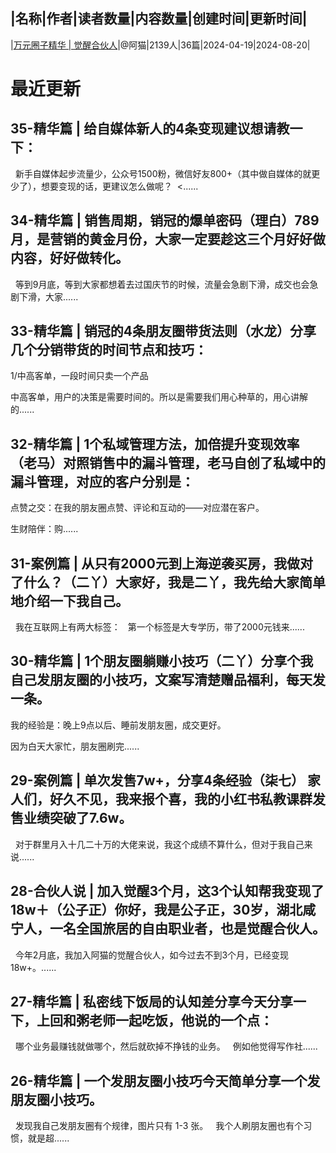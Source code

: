 |名称|作者|读者数量|内容数量|创建时间|更新时间|
---
|[万元圈子精华 | 觉醒合伙人](https://xiaobot.net/p/juexing?refer=0b133df9-27dc-423b-8101-639049001c13)|@阿猫|2139人|36篇|2024-04-19|2024-08-20|

# 最近更新
## 35-精华篇 | 给自媒体新人的4条变现建议想请教一下：
&nbsp;
新手自媒体起步流量少，公众号1500粉，微信好友800+（其中做自媒体的就更少了），想要变现的话，更建议怎么做呢？
&nbsp;<......
## 34-精华篇 | 销售周期，销冠的爆单密码（理白）789月，是营销的黄金月份，大家一定要趁这三个月好好做内容，好好做转化。
&nbsp;
等到9月底，等到大家都想着去过国庆节的时候，流量会急剧下滑，成交也会急剧下滑，大家......
## 33-精华篇 | 销冠的4条朋友圈带货法则（水龙）分享几个分销带货的时间节点和技巧：

1/中高客单，一段时间只卖一个产品

中高客单，用户的决策是需要时间的。所以是需要我们用心种草的，用心讲解的......
## 32-精华篇 | 1个私域管理方法，加倍提升变现效率（老马）对照销售中的漏斗管理，老马自创了私域中的漏斗管理，对应的客户分别是：

点赞之交：在我的朋友圈点赞、评论和互动的——对应潜在客户。

生财陪伴：购......
## 31-案例篇 | 从只有2000元到上海逆袭买房，我做对了什么？（二丫）大家好，我是二丫，我先给大家简单地介绍一下我自己。
&nbsp;
我在互联网上有两大标签：
&nbsp;
第一个标签是大专学历，带了2000元钱来......
## 30-精华篇 | 1个朋友圈躺赚小技巧（二丫）分享个我自己发朋友圈的小技巧，文案写清楚赠品福利，每天发一条。

我的经验是：晚上9点以后、睡前发朋友圈，成交更好。

因为白天大家忙，朋友圈刷完......
## 29-案例篇 | 单次发售7w+，分享4条经验（柒七）&nbsp;家人们，好久不见，我来报个喜，我的小红书私教课群发售业绩突破了7.6w。
&nbsp;
对于群里月入十几二十万的大佬来说，我这个成绩不算什么，但对于我自己来说......
## 28-合伙人说 | 加入觉醒3个月，这3个认知帮我变现了18w＋（公子正）你好，我是公子正，30岁，湖北咸宁人，一名全国旅居的自由职业者，也是觉醒合伙人。
&nbsp;
今年2月底，我加入阿猫的觉醒合伙人，如今过去不到3个月，已经变现18w+。......
## 27-精华篇 | 私密线下饭局的认知差分享今天分享一下，上回和粥老师一起吃饭，他说的一个点：
&nbsp;
哪个业务最赚钱就做哪个，然后就砍掉不挣钱的业务。
&nbsp;
例如他觉得写作社......
## 26-精华篇 | 一个发朋友圈小技巧今天简单分享一个发朋友圈小技巧。
&nbsp;
发现我自己发朋友圈有个规律，图片只有 1-3 张。
&nbsp;
我个人刷朋友圈也有个习惯，就是超......

